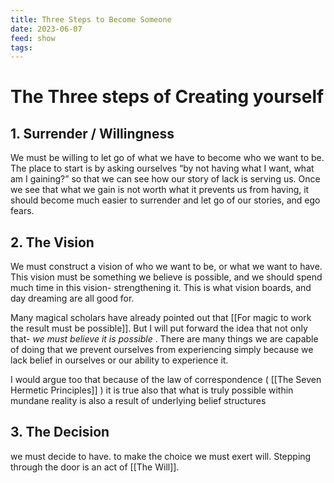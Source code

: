 ```yaml
---
title: Three Steps to Become Someone
date: 2023-06-07
feed: show
tags:
---
```


# The Three steps of Creating yourself

## 1. Surrender / Willingness

We must be willing to let go of what we have to become who we want to be. The place to start is by asking ourselves “by not having what I want, what am I gaining?” so that we can see how our story of lack is serving us. Once we see that what we gain is not worth what it prevents us from having, it should become much easier to surrender and let go of our stories, and ego fears.

## 2. The Vision

We must construct a vision of who we want to be, or what we want to have. This vision must be something we believe is possible, and we should spend much time in this vision- strengthening it. This is what vision boards, and day dreaming are all good for.

Many magical scholars have already pointed out that [[For magic to work the result must be possible]]. But I will put forward the idea that not only that- *we must believe it is possible* . There are many things we are capable of doing that we prevent ourselves from experiencing simply because we lack belief in ourselves or our ability to experience it.

I would argue too that because of the law of correspondence ( [[The Seven Hermetic Principles]] ) it is true also that what is truly possible within mundane reality is also a result of underlying belief structures

## 3. The Decision

we must decide to have. to make the choice we must exert will. Stepping through the door is an act of [[The Will]]. 